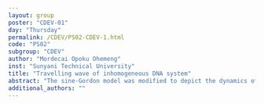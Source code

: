 ```yaml
---
layout: group
poster: "CDEV-01"
day: "Thursday"
permalink: /CDEV/PS02-CDEV-1.html
code: "PS02"
subgroup: "CDEV"
author: "Mordecai Opoku Ohemeng"
inst: "Sunyani Technical University"
title: "Travelling wave of inhomogeneous DNA system"
abstract: "The sine-Gordon model was modified to depict the dynamics of the double helix of a DNA system. The model was based on an the inhomogeneities that exist in the base sequence of the DNA structure. Various works that has been done in similar areas were discussed as well as the method that was used . Computer simulations were performed on the model to see the distortions that occurs in the DNA system"
additional_authors: ""
---
```

